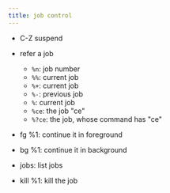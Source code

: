 ```yaml
---
title: job control
---
```


* C-Z suspend
* refer a job
  - `%n`: job number
  - `%%`: current job
  - `%+`: current job
  - `%-`: previous job
  - `%`: current job
  - `%ce`: the job "ce"
  - `%?ce`: the job, whose command has "ce"

* fg %1: continue it in foreground
* bg %1: continue it in background
* jobs: list jobs
* kill %1: kill the job

